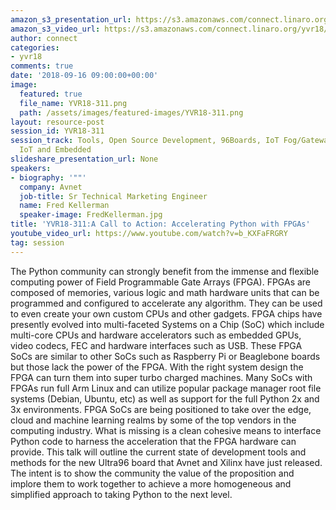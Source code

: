 ```yaml
---
amazon_s3_presentation_url: https://s3.amazonaws.com/connect.linaro.org/yvr18/presentations/yvr18-311.pdf
amazon_s3_video_url: https://s3.amazonaws.com/connect.linaro.org/yvr18/videos/yvr18-311.mp4
author: connect
categories:
- yvr18
comments: true
date: '2018-09-16 09:00:00+00:00'
image:
  featured: true
  file_name: YVR18-311.png
  path: /assets/images/featured-images/YVR18-311.png
layout: resource-post
session_id: YVR18-311
session_track: Tools, Open Source Development, 96Boards, IoT Fog/Gateway/Edge Computing,
  IoT and Embedded
slideshare_presentation_url: None
speakers:
- biography: '""'
  company: Avnet
  job-title: Sr Technical Marketing Engineer
  name: Fred Kellerman
  speaker-image: FredKellerman.jpg
title: 'YVR18-311:A Call to Action: Accelerating Python with FPGAs'
youtube_video_url: https://www.youtube.com/watch?v=b_KXFaFRGRY
tag: session
---
```


The Python community can strongly benefit from the immense and flexible computing power of Field Programmable Gate Arrays (FPGA).  FPGAs are composed of memories, various logic and math hardware units that can be programmed and configured to accelerate any algorithm.  They can be used to even create your own custom CPUs and other gadgets.  FPGA chips have presently evolved into multi-faceted Systems on a Chip (SoC) which include multi-core CPUs and hardware accelerators such as embedded GPUs, video codecs, FEC and hardware interfaces such as USB.  These FPGA SoCs are similar to other SoCs such as Raspberry Pi or Beaglebone boards but those lack the power of the FPGA.  With the right system design the FPGA can turn them into super turbo charged machines.  Many SoCs with FPGAs run full Arm Linux and can utilize popular package manager root file systems (Debian, Ubuntu, etc) as well as support for the full Python 2x and 3x environments.  FPGA SoCs are being positioned to take over the edge, cloud and machine learning realms by some of the top vendors in the computing industry.  What is missing is a clean cohesive means to interface Python code to harness the acceleration that the FPGA hardware can provide.  This talk will outline the current state of development tools and methods for the new Ultra96 board that Avnet and Xilinx have just released. The intent is to show the community the value of the proposition and implore them to work together to achieve a more homogeneous and simplified approach to taking Python to the next level.
